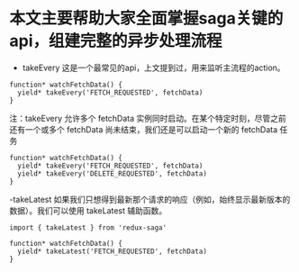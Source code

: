 # 本文主要帮助大家全面掌握saga关键的api，组建完整的异步处理流程
- takeEvery
这是一个最常见的api，上文提到过，用来监听主流程的action。
```
function* watchFetchData() {
  yield* takeEvery('FETCH_REQUESTED', fetchData)
}
```
注：takeEvery 允许多个 fetchData 实例同时启动。在某个特定时刻，尽管之前还有一个或多个 fetchData 尚未结束，我们还是可以启动一个新的 fetchData 任务
```
function* watchFetchData() {
  yield* takeEvery('FETCH_REQUESTED', fetchData)
  yield* takeEvery('DELETE_REQUESTED', fetchData)
}
```

-takeLatest
如果我们只想得到最新那个请求的响应（例如，始终显示最新版本的数据）。我们可以使用 takeLatest 辅助函数。
```
import { takeLatest } from 'redux-saga'

function* watchFetchData() {
  yield* takeLatest('FETCH_REQUESTED', fetchData)
}
```

